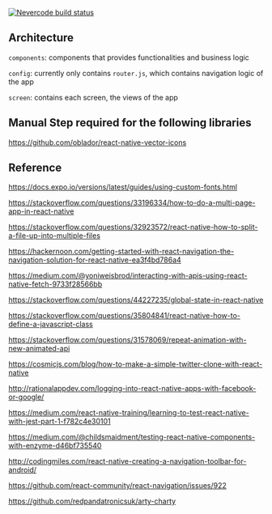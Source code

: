 [![Nevercode build status](https://app.nevercode.io/api/projects/55badc6a-8b34-4dc7-93a0-7d2035af317d/workflows/4fdbd955-d395-43e6-8471-ea38f94ca35d/status_badge.svg?branch=iteration_2)](https://app.nevercode.io/#/project/55badc6a-8b34-4dc7-93a0-7d2035af317d/workflow/4fdbd955-d395-43e6-8471-ea38f94ca35d/latestBuild?branch=iteration_2)

## Architecture
`components`: components that provides functionalities and business logic

`config`: currently only contains `router.js`, which contains navigation logic of the app

`screen`: contains each screen, the views of the app

## Manual Step required for the following libraries
https://github.com/oblador/react-native-vector-icons

## Reference
https://docs.expo.io/versions/latest/guides/using-custom-fonts.html

https://stackoverflow.com/questions/33196334/how-to-do-a-multi-page-app-in-react-native

https://stackoverflow.com/questions/32923572/react-native-how-to-split-a-file-up-into-multiple-files

https://hackernoon.com/getting-started-with-react-navigation-the-navigation-solution-for-react-native-ea3f4bd786a4

https://medium.com/@yoniweisbrod/interacting-with-apis-using-react-native-fetch-9733f28566bb

https://stackoverflow.com/questions/44227235/global-state-in-react-native

https://stackoverflow.com/questions/35804841/react-native-how-to-define-a-javascript-class

https://stackoverflow.com/questions/31578069/repeat-animation-with-new-animated-api

https://cosmicjs.com/blog/how-to-make-a-simple-twitter-clone-with-react-native

http://rationalappdev.com/logging-into-react-native-apps-with-facebook-or-google/

https://medium.com/react-native-training/learning-to-test-react-native-with-jest-part-1-f782c4e30101

https://medium.com/@childsmaidment/testing-react-native-components-with-enzyme-d46bf735540

http://codingmiles.com/react-native-creating-a-navigation-toolbar-for-android/

https://github.com/react-community/react-navigation/issues/922

https://github.com/redpandatronicsuk/arty-charty
